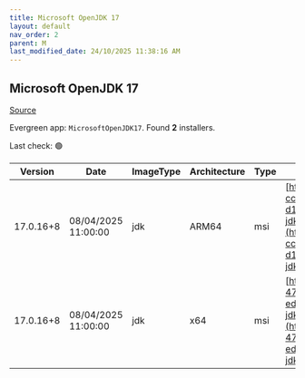 ```yaml
---
title: Microsoft OpenJDK 17
layout: default
nav_order: 2
parent: M
last_modified_date: 24/10/2025 11:38:16 AM
---
```


## Microsoft OpenJDK 17

[Source](https://www.microsoft.com/openjdk)

Evergreen app: `MicrosoftOpenJDK17`. Found **2** installers.

Last check: 🟢

| Version   | Date                | ImageType | Architecture | Type | URI                                                                                                                                                                                                                                                                                                                                                |
| --------- | ------------------- | --------- | ------------ | ---- | -------------------------------------------------------------------------------------------------------------------------------------------------------------------------------------------------------------------------------------------------------------------------------------------------------------------------------------------------- |
| 17.0.16+8 | 08/04/2025 11:00:00 | jdk       | ARM64        | msi  | [https://download.visualstudio.microsoft.com/download/pr/d6541287-cca1-4bb5-b707-d1830b11e658/e6df1ac7f1df4ccce30302e1ab692c5d/microsoft-jdk-17.0.16-windows-aarch64.msi](https://download.visualstudio.microsoft.com/download/pr/d6541287-cca1-4bb5-b707-d1830b11e658/e6df1ac7f1df4ccce30302e1ab692c5d/microsoft-jdk-17.0.16-windows-aarch64.msi) |
| 17.0.16+8 | 08/04/2025 11:00:00 | jdk       | x64          | msi  | [https://download.visualstudio.microsoft.com/download/pr/73ca8d57-4705-435a-8d56-ed9624332745/86c5df881150424ac61bd0d1da708330/microsoft-jdk-17.0.16-windows-x64.msi](https://download.visualstudio.microsoft.com/download/pr/73ca8d57-4705-435a-8d56-ed9624332745/86c5df881150424ac61bd0d1da708330/microsoft-jdk-17.0.16-windows-x64.msi)         |
